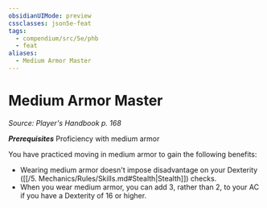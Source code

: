 ```yaml
---
obsidianUIMode: preview
cssclasses: json5e-feat
tags:
  - compendium/src/5e/phb
  - feat
aliases:
  - Medium Armor Master
---
```

# Medium Armor Master
*Source: Player's Handbook p. 168*  

***Prerequisites*** Proficiency with medium armor

You have practiced moving in medium armor to gain the following benefits:

- Wearing medium armor doesn't impose disadvantage on your Dexterity ([[/5. Mechanics/Rules/Skills.md#Stealth\|Stealth]]) checks.  
- When you wear medium armor, you can add 3, rather than 2, to your AC if you have a Dexterity of 16 or higher.
